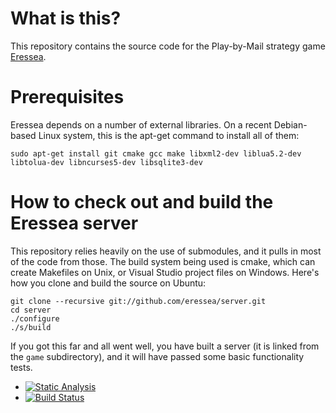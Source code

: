 # What is this?

This repository contains the source code for the Play-by-Mail strategy game [Eressea](http://www.eressea.de/).

# Prerequisites

Eressea depends on a number of external libraries. On a recent Debian-based Linux system, this is the apt-get command to install all of them:

    sudo apt-get install git cmake gcc make libxml2-dev liblua5.2-dev libtolua-dev libncurses5-dev libsqlite3-dev

# How to check out and build the Eressea server

This repository relies heavily on the use of submodules, and it pulls in most of the code from those. The build system being used is cmake, which can create Makefiles on Unix, or Visual Studio project files on Windows. Here's how you clone and build the source on Ubuntu:

    git clone --recursive git://github.com/eressea/server.git
    cd server
    ./configure
    ./s/build

If you got this far and all went well, you have built a server (it is linked from the `game` subdirectory), and it will have passed some basic functionality tests.

* [![Static Analysis](https://scan.coverity.com/projects/6742/badge.svg?flat=1)](https://scan.coverity.com/projects/6742/)
* [![Build Status](https://api.travis-ci.org/eressea/server.svg?branch=develop)](https://travis-ci.org/eressea/server)
